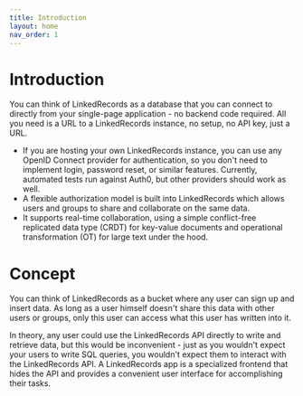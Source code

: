 ```yaml
---
title: Introduction
layout: home
nav_order: 1
---
```


# Introduction

You can think of LinkedRecords as a database that you can connect to directly from your
single-page application - no backend code required. All you need is a URL to a LinkedRecords
instance, no setup, no API key, just a URL.

- If you are hosting your own LinkedRecords instance, you can use any OpenID Connect
  provider for authentication, so you don't need to implement login, password reset,
  or similar features. Currently, automated tests run against Auth0, but other providers
  should work as well.
- A flexible authorization model is built into LinkedRecords which allows users and groups
  to share and collaborate on the same data.
- It supports real-time collaboration, using a simple conflict-free replicated
  data type (CRDT) for key-value documents and operational transformation (OT)
  for large text under the hood.

# Concept

You can think of LinkedRecords as a bucket where any user can sign up and insert data.
As long as a user himself doesn't share this data with other users or groups, only this user
can access what this user has written into it.

In theory, any user could use the LinkedRecords API directly to write and retrieve data,
but this would be inconvenient - just as you wouldn't expect your users to write SQL queries,
you wouldn't expect them to interact with the LinkedRecords API. A LinkedRecords app is a
specialized frontend that hides the API and provides a convenient user interface for
accomplishing their tasks.